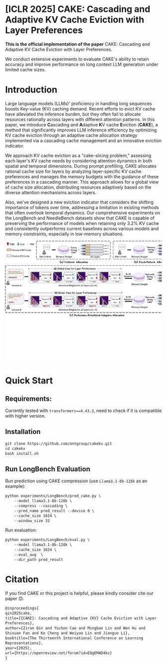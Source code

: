 # [ICLR 2025] CAKE: Cascading and Adaptive KV Cache Eviction with Layer Preferences

**This is the official implementation of the paper** CAKE: Cascading and Adaptive KV Cache Eviction with Layer Preferences.

We conduct extensive experiments to evaluate CAKE's ability to retain accuracy and improve performance on long context LLM generation under limited cache sizes.

# Introduction

Large language models (LLMs)' proficiency in handling long sequences boosts Key-value (KV) caching demand. Recent efforts to evict KV cache have alleviated the inference burden, but they often fail to allocate resources rationally across layers with different attention patterns. In this paper, we introduce **C**ascading and **A**daptive **K**V cache **E**viction (**CAKE**), a method that significantly improves LLM inference efficiency by optimizing KV cache eviction through an adaptive cache allocation strategy implemented via a cascading cache management and an innovative eviction indicator.

We approach KV cache eviction as a "cake-slicing problem," assessing each layer's KV cache needs by considering attention dynamics in both spatial and temporal dimensions. During prompt prefilling, CAKE allocates rational cache size for layers by analyzing layer-specific KV cache preferences and manages the memory budgets with the guidance of these preferences in a cascading manner. This approach allows for a global view of cache size allocation, distributing resources adaptively based on the diverse attention mechanisms across layers.

Also, we've designed a new eviction indicator that considers the shifting importance of tokens over time, addressing a limitation in existing methods that often overlook temporal dynamics. Our comprehensive experiments on the LongBench and NeedleBench datasets show that CAKE is capable of preserving the performance of models when retaining only 3.2% KV cache and consistently outperforms current baselines across various models and memory constraints, especially in low-memory situations.

![CAKE Illustration](./images/cake_illustration.png)

<!-- # News -->

# Quick Start

## Requirements:

Currently tested with `transformers==4.43.3`, need to check if it is compatible with higher version.

## Installation

```
git clone https://github.com/antgroup/cakekv.git
cd cakekv
bash install.sh
```

## Run LongBench Evaluation


Run prediction using CAKE compression (use `Llama3.1-8b-128k` as an example):
```
python experiments/LongBench/pred_cake.py \
    --model llama3.1-8b-128k \
    --compress --cascading \
    --pred_name pred_result --device 0 \ 
    --cache_size 1024 \
    --window_size 32
```

Run evaluation:
```
python experiments/LongBench/eval.py \
    --model llama3.1-8b-128k \
    --cache_size 1024 \
    --eval_avg  \
    --dir_path pred_result
```

# Citation

If you find CAKE or this project is helpful, please kindly consider cite our paper 😊.

```
@inproceedings{
qin2025cake,
title={{CAKE}: Cascading and Adaptive {KV} Cache Eviction with Layer Preferences},
author={Ziran Qin and Yuchen Cao and Mingbao Lin and Wen Hu and Shixuan Fan and Ke Cheng and Weiyao Lin and Jianguo Li},
booktitle={The Thirteenth International Conference on Learning Representations},
year={2025},
url={https://openreview.net/forum?id=EQgEMAD4kv}
}
```
